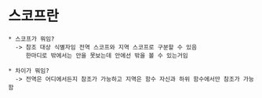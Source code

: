스코프란
===


    * 스코프가 뭐임?
      -> 참조 대상 식별자임 전역 스코프와 지역 스코프로 구분할 수 있음
         한마디로 밖에서는 안을 못보는데 안에선 밖을 볼 수 있는거임 

    * 차이가 뭐임?
      -> 전역은 어디에서든지 참조가 가능하고 지역은 함수 자신과 하위 함수에서만 참조가 가능함

    